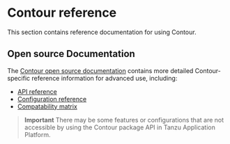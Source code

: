# Contour reference

This section contains reference documentation for using Contour.

## <a id="open-source-doc"></a> Open source Documentation

The [Contour open source documentation](https://projectcontour.io/docs/1.25/) 
contains more detailed Contour-specific reference information for advanced use, 
including:

- [API reference](https://projectcontour.io/docs/1.25/config/api/)
- [Configuration reference](https://projectcontour.io/docs/1.25/configuration/)
- [Compatability matrix](https://projectcontour.io/resources/compatibility-matrix/)

>**Important** There may be some features or configurations that are not accessible 
by using the Contour package API in Tanzu Application Platform.
